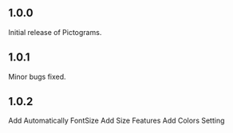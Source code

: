 ## 1.0.0
Initial release of Pictograms.
## 1.0.1
Minor bugs fixed.
## 1.0.2
Add Automatically FontSize
Add Size Features
Add Colors Setting

